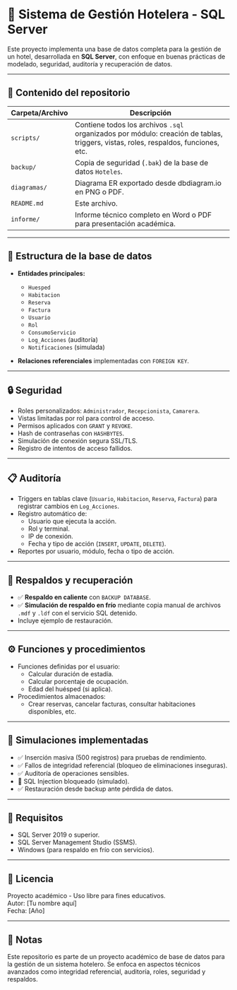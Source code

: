 # 🏨 Sistema de Gestión Hotelera - SQL Server

Este proyecto implementa una base de datos completa para la gestión de un hotel, desarrollada en **SQL Server**, con enfoque en buenas prácticas de modelado, seguridad, auditoría y recuperación de datos.

---

## 📂 Contenido del repositorio

| Carpeta/Archivo                  | Descripción |
|----------------------------------|-------------|
| `scripts/`                        | Contiene todos los archivos `.sql` organizados por módulo: creación de tablas, triggers, vistas, roles, respaldos, funciones, etc. |
| `backup/`                         | Copia de seguridad (`.bak`) de la base de datos `Hoteles`. |
| `diagramas/`                      | Diagrama ER exportado desde dbdiagram.io en PNG o PDF. |
| `README.md`                       | Este archivo. |
| `informe/`                        | Informe técnico completo en Word o PDF para presentación académica. |

---

## 🧱 Estructura de la base de datos

- **Entidades principales:**
  - `Huesped`
  - `Habitacion`
  - `Reserva`
  - `Factura`
  - `Usuario`
  - `Rol`
  - `ConsumoServicio`
  - `Log_Acciones` (auditoría)
  - `Notificaciones` (simulada)

- **Relaciones referenciales** implementadas con `FOREIGN KEY`.

---

## 🔒 Seguridad

- Roles personalizados: `Administrador`, `Recepcionista`, `Camarera`.
- Vistas limitadas por rol para control de acceso.
- Permisos aplicados con `GRANT` y `REVOKE`.
- Hash de contraseñas con `HASHBYTES`.
- Simulación de conexión segura SSL/TLS.
- Registro de intentos de acceso fallidos.

---

## 📋 Auditoría

- Triggers en tablas clave (`Usuario`, `Habitacion`, `Reserva`, `Factura`) para registrar cambios en `Log_Acciones`.
- Registro automático de:
  - Usuario que ejecuta la acción.
  - Rol y terminal.
  - IP de conexión.
  - Fecha y tipo de acción (`INSERT`, `UPDATE`, `DELETE`).
- Reportes por usuario, módulo, fecha o tipo de acción.

---

## 💾 Respaldos y recuperación

- ✅ **Respaldo en caliente** con `BACKUP DATABASE`.
- ✅ **Simulación de respaldo en frío** mediante copia manual de archivos `.mdf` y `.ldf` con el servicio SQL detenido.
- Incluye ejemplo de restauración.

---

## ⚙️ Funciones y procedimientos

- Funciones definidas por el usuario:
  - Calcular duración de estadía.
  - Calcular porcentaje de ocupación.
  - Edad del huésped (si aplica).
- Procedimientos almacenados:
  - Crear reservas, cancelar facturas, consultar habitaciones disponibles, etc.

---

## 🧪 Simulaciones implementadas

- ✅ Inserción masiva (500 registros) para pruebas de rendimiento.
- ✅ Fallos de integridad referencial (bloqueo de eliminaciones inseguras).
- ✅ Auditoría de operaciones sensibles.
- 🚫 SQL Injection bloqueado (simulado).
- ✅ Restauración desde backup ante pérdida de datos.

---

## 🚀 Requisitos

- SQL Server 2019 o superior.
- SQL Server Management Studio (SSMS).
- Windows (para respaldo en frío con servicios).

---

## 📜 Licencia

Proyecto académico - Uso libre para fines educativos.  
Autor: [Tu nombre aquí]  
Fecha: [Año]

---

## 📌 Notas

Este repositorio es parte de un proyecto académico de base de datos para la gestión de un sistema hotelero. Se enfoca en aspectos técnicos avanzados como integridad referencial, auditoría, roles, seguridad y respaldos.

